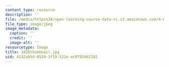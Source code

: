 ```yaml
---
content_type: resource
description: ''
file: /media/https%3A/open-learning-course-data-rc.s3.amazonaws.com/4-614-religious-architecture-and-islamic-cultures-fall-2002/4132ab5d052d3f19521eec0792d62382_1026thumbnail.jpg
file_type: image/jpeg
image_metadata:
  caption: ''
  credit: ''
  image-alt: ''
resourcetype: Image
title: 1026thumbnail.jpg
uid: 4132ab5d-052d-3f19-521e-ec0792d62382
---
```

